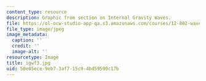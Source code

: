 ```yaml
---
content_type: resource
description: Graphic from section on Internal Gravity Waves.
file: https://ol-ocw-studio-app-qa.s3.amazonaws.com/courses/12-802-wave-motions-in-the-ocean-and-atmosphere-spring-2004/50e05ece9eb73af715c94bd59590c17b_igwf3.jpg
file_type: image/jpeg
image_metadata:
  caption: ''
  credit: ''
  image-alt: ''
resourcetype: Image
title: igwf3.jpg
uid: 50e05ece-9eb7-3af7-15c9-4bd59590c17b
---
```

